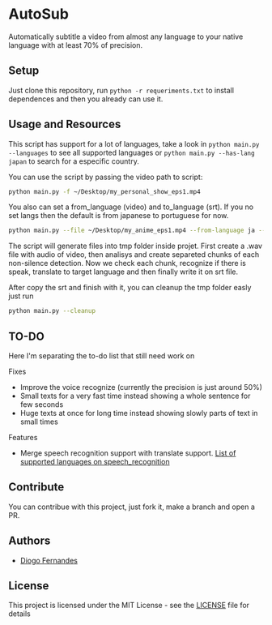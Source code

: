 # AutoSub
Automatically subtitle a video from almost any language to your native language with at least 70% of precision.

## Setup
Just clone this repository, run `python -r requeriments.txt` to install dependences and then you already can use it.

## Usage and Resources
This script has support for a lot of languages, take a look in `python main.py --languages` to see all supported languages or `python main.py --has-lang japan` to search for a especific country.

You can use the script by passing the video path to script:
```bash
python main.py -f ~/Desktop/my_personal_show_eps1.mp4
```

You also can set a from_language (video) and to_language (srt). If you no set langs then the default is from japanese to portuguese for now.

```bash
python main.py --file ~/Desktop/my_anime_eps1.mp4 --from-language ja --to-language en
```

The script will generate files into tmp folder inside projet. First create a .wav file with audio of video, then analisys and create separeted chunks of each non-silence detection. Now we check each chunk, recognize if there is speak, translate to target language and then finally write it on srt file.

After copy the srt and finish with it, you can cleanup the tmp folder easly just run
```bash
python main.py --cleanup
```

## TO-DO
Here I'm separating the to-do list that still need work on

Fixes
- Improve the voice recognize (currently the precision is just around 50%)
- Small texts for a very fast time instead showing a whole sentence for few seconds
- Huge texts at once for long time instead showing slowly parts of text in small times

Features
- Merge speech recognition support with translate support. [List of supported languages on speech_recognition](https://stackoverflow.com/a/14302134/17274446)

## Contribute

You can contribue with this project, just fork it, make a branch and open a PR.

## Authors

* [Diogo Fernandes](https://github.com/dfop02)

## License

This project is licensed under the MIT License - see the [LICENSE](LICENSE) file for details
